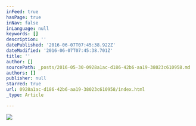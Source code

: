 ```yaml
---
inFeed: true
hasPage: true
inNav: false
inLanguage: null
keywords: []
description: ''
datePublished: '2016-06-07T07:45:38.922Z'
dateModified: '2016-06-07T07:45:38.701Z'
title: ''
author: []
sourcePath: _posts/2016-05-30-0928a1ac-d186-42b6-aa19-38023c610958.md
authors: []
publisher: null
starred: true
url: 0928a1ac-d186-42b6-aa19-38023c610958/index.html
_type: Article

---
```

![](https://the-grid-user-content.s3-us-west-2.amazonaws.com/ca3bb684-7858-4e34-9947-1a9ae4a759cc.jpg)